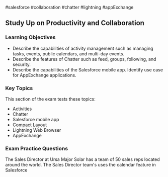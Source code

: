 #salesforce #collaboration #chatter #lightning #appExchange 

## Study Up on Productivity and Collaboration

### Learning Objectives
- Describe the capabilities of activity management such as managing tasks, events, public calendars, and multi-day events.
- Describe the features of Chatter such as feed, groups, following, and security.
- Describe the capabilities of the Salesforce mobile app.
    Identify use case for AppExchange applications.

### Key Topics
This section of the exam tests these topics:

- Activities
- Chatter
- Salesforce mobile app
- Compact Layout
- Lightning Web Browser
- AppExchange

### Exam Practice Questions

The Sales Director at Ursa Major Solar has a team of 50 sales reps located around the world. The Sales Director team's uses the calendar feature in Salesforce